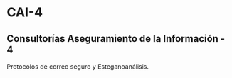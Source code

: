 # CAI-4
## Consultorías Aseguramiento de la Información - 4

Protocolos de correo seguro y Esteganoanálisis.
